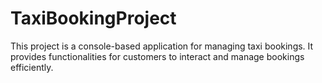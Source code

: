 # TaxiBookingProject
This project is a console-based application for managing taxi bookings. It provides functionalities for customers to interact and manage bookings efficiently.
